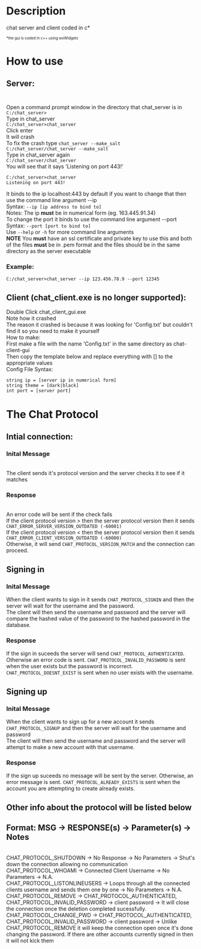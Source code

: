 # Description
chat server and client coded in c*

<sub><sup>*the gui is coded in c++ using wxWidgets</sup></sub>
# How to use
## Server:<br></br>
Open a command prompt window in the directory that chat_server is in
`C:/chat_server>`
<br>Type in chat_server
<br>`C:/chat_server>chat_server`
<br>Click enter
<br>It will crash
<br>To fix the crash type `chat_server --make_salt`
<br>`C:/chat_server/chat_server --make_salt`
<br>Type in chat_server again
<br>`C:/chat_server/chat_server`
<br>You will see that it says 'Listening on port 443!'
```
C:/chat_server>chat_server
Listening on port 443!
```
It binds to the ip localhost:443 by default if you want to change that then use the command line argument --ip <br> Syntax: `--ip [ip address to bind to]`<br> Notes: The ip **must** be in numerical form (eg. 163.445.91.34)
<br>To change the port it binds to use the command line argument --port<br>Syntax: `--port [port to bind to]`
<br>Use `--help` or `-h` for more command line arguments
<br>**NOTE** You **must** have an ssl certificate and private key to use this and both of the files **must** be in .pem format and the files should be in the same directory as the server executable
### Example:
`C:/chat_server>chat_server --ip 123.456.78.9 --port 12345`
## Client (chat_client.exe is no longer supported):
Double Click chat_client_gui.exe
<br>Note how it crashed
<br>The reason it crashed is because it was looking for 'Config.txt' but couldn't find it so you need to make it yourself
<br>How to make:
<br>First make a file with the name 'Config.txt' in the same directory as chat-client-gui
<br>Then copy the template below and replace everything with [] to the appropriate values
<br>Config File Syntax:
```
string ip = [server ip in numerical form]
string theme = [dark|black]
int port = [server port]
```
# The Chat Protocol
## Intial connection:
### Inital Message
<br>The client sends it's protocol version and the server checks it to see if it matches
### Response
<br>An error code will be sent if the check fails
<br>If the client protocol version > then the server protocol version then it sends `CHAT_ERROR_SERVER_VERSION_OUTDATED (-60001)`
<br>If the client protocol version < then the server protocol version then it sends `CHAT_ERROR_CLIENT_VERSION_OUTDATED (-60000)`
<br>Otherwise, it will send `CHAT_PROTOCOL_VERSION_MATCH` and the connection can proceed.
## Signing in
### Inital Message
When the client wants to sign in it sends `CHAT_PROTOCOL_SIGNIN` and then the server will wait for the username and the password.
<br>The client will then send the username and password and the server will compare the hashed value of the password to the hashed password in the database.
### Response
If the sign in suceeds the server will send `CHAT_PROTOCOL_AUTHENTICATED`.
Otherwise an error code is sent.
`CHAT_PROTOCOL_INVALID_PASSWORD` is sent when the user exists but the password is incorrect.
`CHAT_PROTOCOL_DOESNT_EXIST` is sent when no user exists with the username.
## Signing up
### Inital Message
When the client wants to sign up for a new account it sends `CHAT_PROTOCOL_SIGNUP` and then the server will wait for the username and password
<br>The client will then send the username and password and the server will attempt to make a new account with that username.
### Response
If the sign up suceeds no message will be sent by the server.
Otherwise, an error message is sent.
`CHAT_PROTOCOL_ALREADY_EXISTS` is sent when the account you are attempting to create already exists.
## Other info about the protocol will be listed below
## Format: MSG -> RESPONSE(s) -> Parameter(s) -> Notes
<br>CHAT_PROTOCOL_SHUTDOWN        -> No Response -> No Parameters -> Shut's down the connection allowing no communication
<br>CHAT_PROTOCOL_WHOAMI          -> Connected Client Username -> No Parameters -> N.A.
<br>CHAT_PROTOCOL_LISTONLINEUSERS -> Loops through all the connected clients username and sends them one by one -> No Parameters -> N.A.
<br>CHAT_PROTOCOL_REMOVE          -> CHAT_PROTOCOL_AUTHENTICATED, CHAT_PROTOCOL_INVALID_PASSWORD -> client password -> It will close the connection once the deletion completed sucessfully.
<br>CHAT_PROTOCOL_CHANGE_PWD      -> CHAT_PROTOCOL_AUTHENTICATED, CHAT_PROTOCOL_INVALID_PASSWORD -> client password -> Unlike CHAT_PROTOCOL_REMOVE it will keep the connection open once it's done changing the password. If there are other accounts currently signed in then it will not kick them
